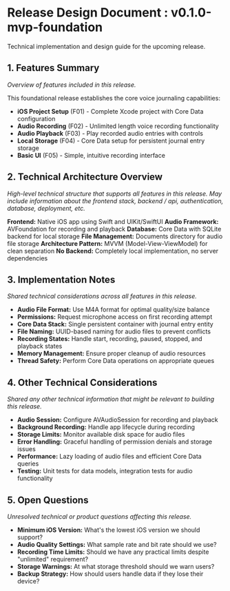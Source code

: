 # Release Design Document : v0.1.0-mvp-foundation
Technical implementation and design guide for the upcoming release.

## 1. Features Summary
_Overview of features included in this release._

This foundational release establishes the core voice journaling capabilities:
- **iOS Project Setup** (F01) - Complete Xcode project with Core Data configuration
- **Audio Recording** (F02) - Unlimited length voice recording functionality
- **Audio Playback** (F03) - Play recorded audio entries with controls
- **Local Storage** (F04) - Core Data setup for persistent journal entry storage
- **Basic UI** (F05) - Simple, intuitive recording interface

## 2. Technical Architecture Overview
_High-level technical structure that supports all features in this release. May include information about the frontend stack, backend / api, authentication, database, deployment, etc._

**Frontend:** Native iOS app using Swift and UIKit/SwiftUI
**Audio Framework:** AVFoundation for recording and playback
**Database:** Core Data with SQLite backend for local storage
**File Management:** Documents directory for audio file storage
**Architecture Pattern:** MVVM (Model-View-ViewModel) for clean separation
**No Backend:** Completely local implementation, no server dependencies

## 3. Implementation Notes
_Shared technical considerations across all features in this release._

- **Audio File Format:** Use M4A format for optimal quality/size balance
- **Permissions:** Request microphone access on first recording attempt
- **Core Data Stack:** Single persistent container with journal entry entity
- **File Naming:** UUID-based naming for audio files to prevent conflicts
- **Recording States:** Handle start, recording, paused, stopped, and playback states
- **Memory Management:** Ensure proper cleanup of audio resources
- **Thread Safety:** Perform Core Data operations on appropriate queues

## 4. Other Technical Considerations
_Shared any other technical information that might be relevant to building this release._

- **Audio Session:** Configure AVAudioSession for recording and playback
- **Background Recording:** Handle app lifecycle during recording
- **Storage Limits:** Monitor available disk space for audio files
- **Error Handling:** Graceful handling of permission denials and storage issues
- **Performance:** Lazy loading of audio files and efficient Core Data queries
- **Testing:** Unit tests for data models, integration tests for audio functionality

## 5. Open Questions
_Unresolved technical or product questions affecting this release._

- **Minimum iOS Version:** What's the lowest iOS version we should support?
- **Audio Quality Settings:** What sample rate and bit rate should we use?
- **Recording Time Limits:** Should we have any practical limits despite "unlimited" requirement?
- **Storage Warnings:** At what storage threshold should we warn users?
- **Backup Strategy:** How should users handle data if they lose their device?